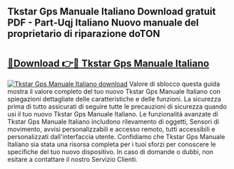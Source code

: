 ## Tkstar Gps Manuale Italiano Download gratuit PDF - Part-Uqj Italiano Nuovo manuale del proprietario di riparazione doTON

# <h2><a href="http://dfaa8dm.blite.top/?on=Tkstar+Gps+Manuale+Italiano">🔗Download 👉🔴 Tkstar Gps Manuale Italiano</a></h2>

[![Tkstar Gps Manuale Italiano download](https://i.imgur.com/lujVjoI.png)](http://dfaa8dm.blite.top/?on=Tkstar+Gps+Manuale+Italiano)
Valore di sblocco questa guida mostra il valore completo del tuo nuovo Tkstar Gps Manuale Italiano con spiegazioni dettagliate delle caratteristiche e delle funzioni. La sicurezza prima di tutto assicurati di seguire tutte le precauzioni di sicurezza quando usi il tuo nuovo Tkstar Gps Manuale Italiano. Le funzionalità avanzate di Tkstar Gps Manuale Italiano includono rilevamento di oggetti, Sensori di movimento, avvisi personalizzabili e accesso remoto, tutti accessibili e personalizzati dall'interfaccia utente. Confidiamo che Tkstar Gps Manuale Italiano sia stata una risorsa completa per i tuoi sforzi per conoscere le specifiche del tuo nuovo dispositivo. In caso di domande o dubbi, non esitare a contattare il nostro Servizio Clienti.
